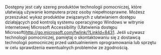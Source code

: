 <Token xmlns:xlink="http://www.w3.org/1999/xlink">Dostępny jest cały szereg produktów technologii pomocniczej, które ułatwiają używanie komputera przez osoby niepełnosprawne. Możesz przeszukać wykaz produktów związanych z ułatwianiem dostępu działających pod kontrolą systemu operacyjnego Windows w <externalLink xmlns="http://ddue.schemas.microsoft.com/authoring/2003/5"><linkText>witrynie internetowej Microsoft Accessibility (Ułatwienia dostępu Microsoft)</linkText><linkUri>http://go.microsoft.com/fwlink/?LinkId=8431</linkUri></externalLink>. Jeśli używasz technologii pomocniczej, pamiętaj o skontaktowaniu się z dostawcą technologii pomocniczej przed uaktualnieniem oprogramowania lub sprzętu w celu sprawdzenia ewentualnych problemów ze zgodnością.</Token>

<!--HONumber=Jul16_HO3-->


